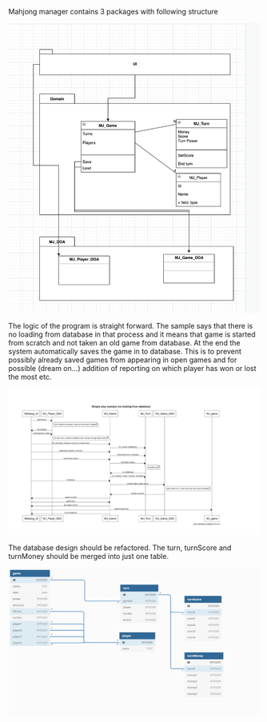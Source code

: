 Mahjong manager contains 3 packages with following structure

![Package and class architecture](Achitecturev01.jpg)



The logic of the program is straight forward. 
The sample says that there is no loading from database in that process and it means that game is started from scratch and not taken an old game from database. At the end the system automatically saves the game in to database. This is to prevent possibly already saved games from appearing in open games and for possible (dream on...) addition of reporting on which player has won or lost the most etc.

![Simple gameplay sequence](sequence.jpeg)


The database design should be refactored. The turn, turnScore and turnMoney should be merged into just one table.

![db diagram](dbdiagram1.jpeg)
